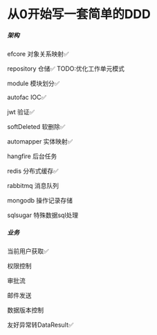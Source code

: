 # 从0开始写一套简单的DDD 

##### 架构

efcore 对象关系映射✅

repository 仓储✅     TODO:优化工作单元模式

module 模块划分✅

autofac IOC✅

jwt 验证✅

softDeleted 软删除✅

automapper 实体映射✅

hangfire 后台任务

redis 分布式缓存✅

rabbitmq 消息队列

mongodb 操作记录存储

sqlsugar 特殊数据sql处理

##### 业务

当前用户获取✅

权限控制

审批流

邮件发送 

数据版本控制

友好异常转DataResult✅